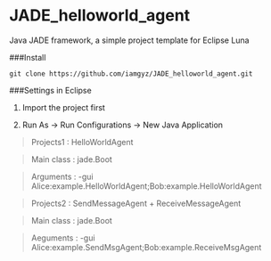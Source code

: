 # JADE_helloworld_agent
Java JADE framework, a simple project template for Eclipse Luna

###Install

`git clone https://github.com/iamgyz/JADE_helloworld_agent.git`

###Settings in Eclipse

1. Import the project first

2. Run As -> Run Configurations -> New Java Application



> Projects1 : HelloWorldAgent

> Main class : jade.Boot

> Arguments : -gui Alice:example.HelloWorldAgent;Bob:example.HelloWorldAgent


> Projects2 : SendMessageAgent + ReceiveMessageAgent  

> Main class : jade.Boot

> Aeguments : -gui Alice:example.SendMsgAgent;Bob:example.ReceiveMsgAgent
